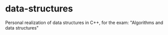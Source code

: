 # data-structures
Personal realization of data structures in C++, for the exam: "Algorithms and data structures"
